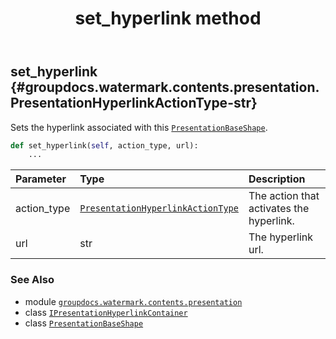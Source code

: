 ﻿---
title: set_hyperlink method
second_title: GroupDocs.Watermark for Python via .NET API References
description: 
type: docs
url: /python-net/groupdocs.watermark.contents.presentation/ipresentationhyperlinkcontainer/set_hyperlink/
is_root: false
weight: 30
---

## set_hyperlink {#groupdocs.watermark.contents.presentation.PresentationHyperlinkActionType-str}

Sets the hyperlink associated with this [`PresentationBaseShape`](/watermark/python-net/groupdocs.watermark.contents.presentation/presentationbaseshape).



```python
def set_hyperlink(self, action_type, url):
    ...
```


| Parameter | Type | Description |
| :- | :- | :- |
| action_type | [`PresentationHyperlinkActionType`](/watermark/python-net/groupdocs.watermark.contents.presentation/presentationhyperlinkactiontype) | The action that activates the hyperlink. |
| url | str | The hyperlink url. |



### See Also
* module [`groupdocs.watermark.contents.presentation`](../../)
* class [`IPresentationHyperlinkContainer`](/watermark/python-net/groupdocs.watermark.contents.presentation/ipresentationhyperlinkcontainer)
* class [`PresentationBaseShape`](/watermark/python-net/groupdocs.watermark.contents.presentation/presentationbaseshape)

